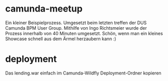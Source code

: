 # camunda-meetup
Ein kleiner Beispielprozess. Umgesetzt beim letzten treffen der DUS Camunda BPM User Group. Mithilfe von Ingo Richtsmeier wurde der Prozess innerhalb von 40 Minuten umgesetzt. Schön, wenn man ein kleines Showcase schnell aus dem Ärmel herzaubern kann :)

# deployment
Das lending.war einfach im Camunda-Wildfly Deployment-Ordner kopieren
